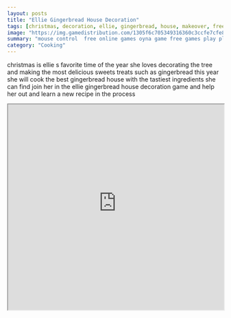 ```yaml
---
layout: posts
title: "Ellie Gingerbread House Decoration"
tags: [christmas, decoration, ellie, gingerbread, house, makeover, free, online, games, oyna, game, free, games, play, play, games]
image: "https://img.gamedistribution.com/1305f6c705349316360c3ccfe7cfe847.jpg"
summary: "mouse control  free online games oyna game free games play play games"
category: "Cooking"
---
```


christmas is ellie s favorite time of the year she loves decorating the tree and making the most delicious sweets treats such as gingerbread this year she will cook the best gingerbread house with the tastiest ingredients she can find join her in the ellie gingerbread house decoration game and help her out and learn a new recipe in the process

<iframe width="100%" height="480px;" src="https://flash.gamedistribution.com?game=1305f6c705349316360c3ccfe7cfe847"></iframe>